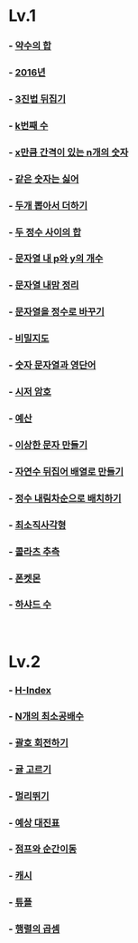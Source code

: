 

# Lv.1

### - [약수의 합](https://github.com/froggy1014/JS_CodingTest_Prac/blob/main/Programmers/Lv1/%EC%95%BD%EC%88%98%EC%9D%98%20%ED%95%A9/exp.md)
### - [2016년](https://github.com/froggy1014/JS_CodingTest_Prac/blob/main/Programmers/Lv1/2016%EB%85%84/exp.md)
### - [3진법 뒤집기](https://github.com/froggy1014/JS_CodingTest_Prac/blob/main/Programmers/Lv1/3%EC%A7%84%EB%B2%95%20%EB%92%A4%EC%A7%91%EA%B8%B0/exp.md)
### - [k번째 수](https://github.com/froggy1014/JS_CodingTest_Prac/blob/main/Programmers/Lv1/k%EB%B2%88%EC%A7%B8%20%EC%88%98/exp.md)
### - [x만큼 간격이 있는 n개의 숫자](https://github.com/froggy1014/JS_CodingTest_Prac/blob/main/Programmers/Lv1/x%EB%A7%8C%ED%81%BC%20%EA%B0%84%EA%B2%A9%EC%9D%B4%20%EC%9E%88%EB%8A%94%20n%EA%B0%9C%EC%9D%98%20%EC%88%AB%EC%9E%90/exp.md)
### - [같은 숫자는 싫어](https://github.com/froggy1014/JS_CodingTest_Prac/blob/main/Programmers/Lv1/%EA%B0%99%EC%9D%80%20%EC%88%AB%EC%9E%90%EB%8A%94%20%EC%8B%AB%EC%96%B4/exp.md)
### - [두개 뽑아서 더하기](https://github.com/froggy1014/JS_CodingTest_Prac/blob/main/Programmers/Lv1/%EB%91%90%20%EA%B0%9C%20%EB%BD%91%EC%95%84%EC%84%9C%20%EB%8D%94%ED%95%98%EA%B8%B0/exp.md)
### - [두 정수 사이의 합](https://github.com/froggy1014/JS_CodingTest_Prac/blob/main/Programmers/Lv1/%EB%91%90%20%EC%A0%95%EC%88%98%20%EC%82%AC%EC%9D%B4%EC%9D%98%20%ED%95%A9/exp.md)
### - [문자열 내 p와 y의 개수](https://github.com/froggy1014/JS_CodingTest_Prac/blob/main/Programmers/Lv1/%EB%AC%B8%EC%9E%90%EC%97%B4%20%EB%82%B4%20p%EC%99%80%20y%EC%9D%98%20%EA%B0%9C%EC%88%98/exp.md)
### - [문자열 내맘 정리](https://github.com/froggy1014/JS_CodingTest_Prac/blob/main/Programmers/Lv1/%EB%AC%B8%EC%9E%90%EC%97%B4%20%EB%82%B4%EB%A7%98%20%EC%A0%95%EB%A6%AC/exp.md)
### - [문자열을 정수로 바꾸기](https://github.com/froggy1014/JS_CodingTest_Prac/blob/main/Programmers/Lv1/%EB%AC%B8%EC%9E%90%EC%97%B4%EC%9D%84%20%EC%A0%95%EC%88%98%EB%A1%9C%20%EB%B0%94%EA%BE%B8%EA%B8%B0/exp.md)
### - [비밀지도](https://github.com/froggy1014/JS_CodingTest_Prac/blob/main/Programmers/Lv1/%EB%B9%84%EB%B0%80%EC%A7%80%EB%8F%84/exp.md)
### - [숫자 문자열과 영단어](https://github.com/froggy1014/JS_CodingTest_Prac/blob/main/Programmers/Lv1/%EC%88%AB%EC%9E%90%20%EB%AC%B8%EC%9E%90%EC%97%B4%EA%B3%BC%20%EC%98%81%EB%8B%A8%EC%96%B4/exp.md)
### - [시저 암호](https://github.com/froggy1014/JS_CodingTest_Prac/blob/main/Programmers/Lv1/%EC%8B%9C%EC%A0%80%20%EC%95%94%ED%98%B8/exp.md)
### - [예산](https://github.com/froggy1014/JS_CodingTest_Prac/blob/main/Programmers/Lv1/%EC%98%88%EC%82%B0/exp.md)
### - [이상한 문자 만들기](https://github.com/froggy1014/JS_CodingTest_Prac/blob/main/Programmers/Lv1/%EC%9D%B4%EC%83%81%ED%95%9C%20%EB%AC%B8%EC%9E%90%20%EB%A7%8C%EB%93%A4%EA%B8%B0/exp.md)
### - [자연수 뒤집어 배열로 만들기](https://github.com/froggy1014/JS_CodingTest_Prac/blob/main/Programmers/Lv1/%EC%9E%90%EC%97%B0%EC%88%98%20%EB%92%A4%EC%A7%91%EC%96%B4%20%EB%B0%B0%EC%97%B4%EB%A1%9C%20%EB%A7%8C%EB%93%A4%EA%B8%B0/exp.md)
### - [정수 내림차순으로 배치하기](https://github.com/froggy1014/JS_CodingTest_Prac/blob/main/Programmers/Lv1/%EC%A0%95%EC%88%98%20%EB%82%B4%EB%A6%BC%EC%B0%A8%EC%88%9C%EC%9C%BC%EB%A1%9C%20%EB%B0%B0%EC%B9%98%ED%95%98%EA%B8%B0/exp.md)
### - [최소직사각형](https://github.com/froggy1014/JS_CodingTest_Prac/blob/main/Programmers/Lv1/%EC%B5%9C%EC%86%8C%EC%A7%81%EC%82%AC%EA%B0%81%ED%98%95/exp.md)
### - [콜라츠 추측](https://github.com/froggy1014/JS_CodingTest_Prac/blob/main/Programmers/Lv1/%EC%BD%9C%EB%9D%BC%EC%B8%A0%20%EC%B6%94%EC%B8%A1/exp.md)
### - [폰켓몬](https://github.com/froggy1014/JS_CodingTest_Prac/blob/main/Programmers/Lv1/%ED%8F%B0%EC%BC%93%EB%AA%AC/exp.md)
### - [하샤드 수](https://github.com/froggy1014/JS_CodingTest_Prac/blob/main/Programmers/Lv1/%ED%95%98%EC%83%A4%EB%93%9C%20%EC%88%98/exp.md)





<br>

# Lv.2

### - [H-Index](https://github.com/froggy1014/JS_CodingTest_Prac/blob/main/Programmers/Lv2/H-Index/exp.md)
### - [N개의 최소공배수](https://github.com/froggy1014/JS_CodingTest_Prac/blob/main/Programmers/Lv2/N%EA%B0%9C%EC%9D%98%20%EC%B5%9C%EC%86%8C%EA%B3%B5%EB%B0%B0%EC%88%98/exp.md)
### - [괄호 회전하기](https://github.com/froggy1014/JS_CodingTest_Prac/blob/main/Programmers/Lv2/%EA%B4%84%ED%98%B8%20%ED%9A%8C%EC%A0%84%ED%95%98%EA%B8%B0/exp.md)
### - [귤 고르기](https://github.com/froggy1014/JS_CodingTest_Prac/blob/main/Programmers/Lv2/%EA%B7%A4%20%EA%B3%A0%EB%A5%B4%EA%B8%B0/exp.md)
### - [멀리뛰기](https://github.com/froggy1014/JS_CodingTest_Prac/blob/main/Programmers/Lv2/%EB%A9%80%EB%A6%AC%EB%9B%B0%EA%B8%B0/exp.md)
### - [예상 대진표](https://github.com/froggy1014/JS_CodingTest_Prac/blob/main/Programmers/Lv2/%EC%98%88%EC%83%81%20%EB%8C%80%EC%A7%84%ED%91%9C/exp.md)
### - [점프와 순간이동](https://github.com/froggy1014/JS_CodingTest_Prac/blob/main/Programmers/Lv2/%EC%A0%90%ED%94%84%EC%99%80%20%EC%88%9C%EA%B0%84%EC%9D%B4%EB%8F%99/exp.md)
### - [캐시](https://github.com/froggy1014/JS_CodingTest_Prac/blob/main/Programmers/Lv2/%EC%BA%90%EC%8B%9C/exp.md)
### - [튜플](https://github.com/froggy1014/JS_CodingTest_Prac/blob/main/Programmers/Lv2/%ED%8A%9C%ED%94%8C/exp.md)
### - [행렬의 곱셈](https://github.com/froggy1014/JS_CodingTest_Prac/blob/main/Programmers/Lv2/%ED%96%89%EB%A0%AC%EC%9D%98%20%EA%B3%B1%EC%85%88/exp.md)

<br>
